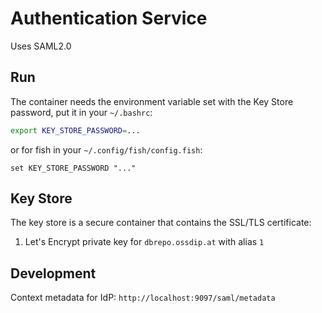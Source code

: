 # Authentication Service

Uses SAML2.0

## Run

The container needs the environment variable set with the Key Store password, put it in your `~/.bashrc`:

```bash
export KEY_STORE_PASSWORD=...
```

or for fish in your `~/.config/fish/config.fish`:

```fish
set KEY_STORE_PASSWORD "..."
```

## Key Store

The key store is a secure container that contains the SSL/TLS certificate:

1. Let's Encrypt private key for `dbrepo.ossdip.at` with alias `1`

## Development

Context metadata for IdP: `http://localhost:9097/saml/metadata`